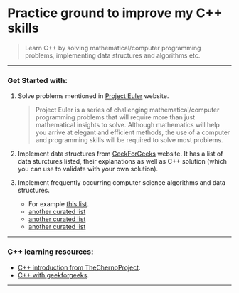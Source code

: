# Practice ground to improve my C++ skills

> Learn C++ by solving mathematical/computer programming problems, implementing data structures and algorithms etc.

---------------------------------------------------------

### Get Started with:
1. Solve problems mentioned in [Project Euler](https://projecteuler.net/archives) website.
   > Project Euler is a series of challenging mathematical/computer programming problems that will require more than just mathematical insights to solve. Although mathematics will help you arrive at elegant and efficient methods, the use of a computer and programming skills will be required to solve most problems.

2. Implement data structures from [GeekForGeeks](https://www.geeksforgeeks.org/data-structures/) website. It has a list of data sturctures listed, their explanations as well as C++ solution (which you can use to validate with your own solution).

3. Implement frequently occurring computer science algorithms and data structures.
   * For example [this list](https://medium.com/@codingfreak/top-algorithms-data-structures-concepts-every-computer-science-student-should-know-e0549c67b4ac).
   * [another curated list](https://github.com/cyberglot/awesome-answers)
   * [another curated list](https://github.com/tayllan/awesome-algorithms)
   * [another curated list](https://github.com/gaerae/awesome-algorithms)

---------------------------------------------------------

### C++ learning resources:
* [C++ introduction from TheChernoProject](https://www.youtube.com/playlist?list=PLlrATfBNZ98dudnM48yfGUldqGD0S4FFb&disable_polymer=true).
* [C++ with geekforgeeks](https://www.geeksforgeeks.org/c-plus-plus/).

---------------------------------------------------------
